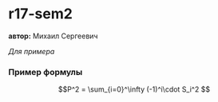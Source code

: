 # r17-sem2
**автор:** Михаил Сергеевич

*Для примера*

### Пример формулы

$$P^2 = \sum_{i=0}^\infty (-1)^i\cdot S_i^2 $$
